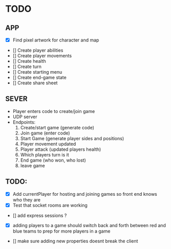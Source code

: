 # TODO

## APP
- [x] Find pixel artwork for character and map
- [] Create player abilities
- [] Create player movements
- [] Create health
- [] Create turn
- [] Create starting menu
- [] Create end-game state
- [] Create share sheet

## SEVER

- Player enters code to create/join game
- UDP server
- Endpoints:
    1. Create/start game (generate code)
    2. Join game (enter code)
    3. Start Game (generate player sides and positions)
    4. Player movement updated
    5. Player attack (updated players health)
    6. Which players turn is it
    7. End game (who won, who lost)
    8. leave game


## TODO:
- [x] Add currentPlayer for hosting and joining games so front end knows who they are
- [x] Test that socket rooms are working
- [] add express sessions ?
- [x] adding players to a game should switch back and forth between red and blue teams to prep for more players in a game
- [] make sure adding new properties doesnt break the client